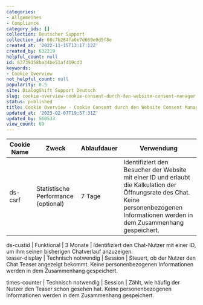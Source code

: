 ```yaml
---
categories:
- Allgemeines
- Compliance
category_ids: []
collection: Deutscher Support
collection_id: 60c7b284fa6e7d669e9d5f8e
created_at: '2022-11-15T13:17:12Z'
created_by: 632219
helpful_count: null
id: 63739158ba34be51af419cd3
keywords:
- Cookie Overview
not_helpful_count: null
popularity: 0.5
site: DialogShift Support Deutsch
slug: cookie-overview-cookie-consent-durch-den-website-consent-manager
status: published
title: Cookie Overview - Cookie Consent durch den Website Consent Manager
updated_at: '2023-02-07T19:57:31Z'
updated_by: 560533
view_count: 69
---
```


Cookie Name  |  Zweck  |  Ablaufdauer  |  Verwendung   
---|---|---|---  
ds-csrf  |  Statistische Performance (optional)  |  7 Tage  |  Identifiziert den Besucher der Website mit einer ID und erlaubt die Kalkulation der Öffnungsrate des Chat. Keine personenbezogenen Informationen werden in dem Zusammenhang gespeichert.   
  
ds-custid  |  Funktional  |  3 Monate  |  Identifiziert den Chat-Nutzer mit einer ID, um ihm seinen bisherigen Chatverlauf anzuzeigen.   
teaser-display  |  Technisch notwendig  |  Session  |  Steuert, ob der Nutzer den Chat Teaser angezeigt bekommt. Keine personenbezogenen Informationen werden in dem Zusammenhang gespeichert.   
  
times-counter  |  Technisch notwendig  |  Session  |  Zählt, wie häufig der Nutzer den Teaser schon gesehen hat. Keine personenbezogenen Informationen werden in dem Zusammenhang gespeichert.